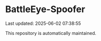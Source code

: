 # BattleEye-Spoofer

Last updated: 2025-06-02 07:38:55

This repository is automatically maintained.
